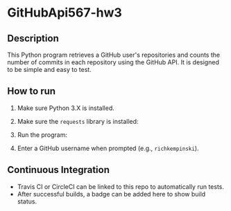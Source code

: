 # GitHubApi567-hw3

## Description
This Python program retrieves a GitHub user's repositories and counts the number of commits in each repository using the GitHub API. It is designed to be simple and easy to test.

## How to run
1. Make sure Python 3.X is installed.
2. Make sure the `requests` library is installed:


3. Run the program:


4. Enter a GitHub username when prompted (e.g., `richkempinski`).

## Continuous Integration
- Travis CI or CircleCI can be linked to this repo to automatically run tests.
- After successful builds, a badge can be added here to show build status.

